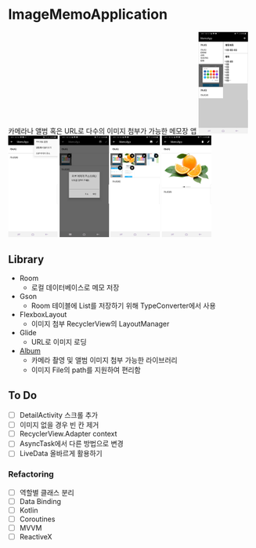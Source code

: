 # ImageMemoApplication
카메라나 앨범 혹은 URL로 다수의 이미지 첨부가 가능한 메모장 앱
<img src="image/list.jpg" width="20%">
<img src="image/edit1.jpg" width="20%">
<img src="image/edit2.jpg" width="20%">
<img src="image/edit4.jpg" width="20%">
<img src="image/detail2.jpg" width="20%">

## Library
- Room
    - 로컬 데이터베이스로 메모 저장
- Gson
    - Room 테이블에 List를 저장하기 위해 TypeConverter에서 사용
- FlexboxLayout
    - 이미지 첨부 RecyclerView의 LayoutManager
- Glide
    - URL로 이미지 로딩
- [Album](https://github.com/yanzhenjie/Album)
    - 카메라 촬영 및 앨범 이미지 첨부 가능한 라이브러리
    - 이미지 File의 path를 지원하여 편리함

## To Do
- [ ] DetailActivity 스크롤 추가
- [ ] 이미지 없을 경우 빈 칸 제거
- [ ] RecyclerView.Adapter context
- [ ] AsyncTask에서 다른 방법으로 변경
- [ ] LiveData 올바르게 활용하기

### Refactoring
- [ ] 역할별 클래스 분리
- [ ] Data Binding
- [ ] Kotlin
- [ ] Coroutines
- [ ] MVVM
- [ ] ReactiveX